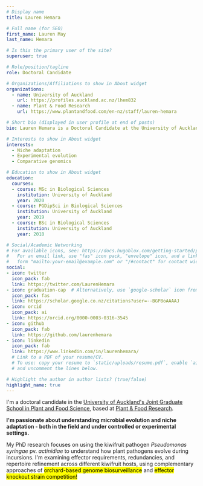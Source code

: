 ```yaml
---
# Display name
title: Lauren Hemara

# Full name (for SEO)
first_name: Lauren May
last_name: Hemara

# Is this the primary user of the site?
superuser: true

# Role/position/tagline
role: Doctoral Candidate

# Organizations/Affiliations to show in About widget
organizations:
  - name: University of Auckland
    url: https://profiles.auckland.ac.nz/lhem832
  - name: Plant & Food Research
    url: https://www.plantandfood.com/en-nz/staff/lauren-hemara

# Short bio (displayed in user profile at end of posts)
bio: Lauren Hemara is a Doctoral Candidate at the University of Auckland.

# Interests to show in About widget
interests:
  - Niche adaptation
  - Experimental evolution
  - Comparative genomics

# Education to show in About widget
education:
  courses:
  - course: MSc in Biological Sciences
    institution: University of Auckland
    year: 2020
  - course: PGDipSci in Biological Sciences
    institution: University of Auckland
    year: 2019
  - course: BSc in Biological Sciences
    institution: University of Auckland
    year: 2018

# Social/Academic Networking
# For available icons, see: https://docs.hugoblox.com/getting-started/page-builder/#icons
#   For an email link, use "fas" icon pack, "envelope" icon, and a link in the
#   form "mailto:your-email@example.com" or "/#contact" for contact widget.
social:
- icon: twitter
  icon_pack: fab
  link: https://twitter.com/LaurenHemara
- icon: graduation-cap  # Alternatively, use `google-scholar` icon from `ai` icon pack
  icon_pack: fas
  link: https://scholar.google.co.nz/citations?user=--BGP8oAAAAJ
- icon: orcid
  icon_pack: ai
  link: https://orcid.org/0000-0003-0316-3545
- icon: github
  icon_pack: fab
  link: https://github.com/laurenhemara
- icon: linkedin
  icon_pack: fab
  link: https://www.linkedin.com/in/laurenhemara/
  # Link to a PDF of your resume/CV.
  # To use: copy your resume to `static/uploads/resume.pdf`, enable `ai` icons in `params.yaml`,
  # and uncomment the lines below.

# Highlight the author in author lists? (true/false)
highlight_name: true
---
```


I'm a doctoral candidate in the [University of Auckland's Joint Graduate School in Plant and Food Science](https://www.auckland.ac.nz/en/science/our-research/jgs-plant-and-food-science.html/), based at [Plant & Food Research](https://plantandfood.co.nz/).

 **I'm passionate about understanding microbial evolution and niche adaptation - both in the field and under controlled or experimental settings.**
 
 My PhD research focuses on using the kiwifruit pathogen *Pseudomonas syringae* pv. *actinidiae* to understand how plant pathogens evolve during incursions. I'm examining effector requirements, redundancies, and repertoire refinement across different kiwifruit hosts, using complementary approaches of <mark>orchard-based genome biosurveillance</mark> and <mark>effector knockout strain competition!</mark>

